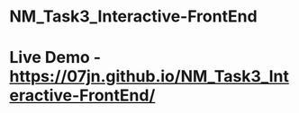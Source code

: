 # NM_Task3_Interactive-FrontEnd
# Live Demo - https://07jn.github.io/NM_Task3_Interactive-FrontEnd/
